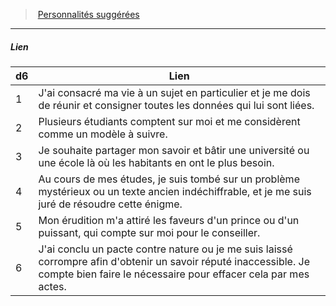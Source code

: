﻿---
!PersonalityLinkItem
Table: >+
  |d6|Lien|

  |---|---|

  |1|J'ai consacré ma vie à un sujet en particulier <!--br-->et je me dois de réunir et consigner toutes les <!--br-->données qui lui sont liées.|

  |2|Plusieurs étudiants comptent sur moi et me <!--br-->considèrent comme un modèle à suivre.|

  |3|Je souhaite partager mon savoir et bâtir une <!--br-->université ou une école là où les habitants en <!--br-->ont le plus besoin.|

  |4|Au cours de mes études, je suis tombé sur <!--br-->un problème mystérieux ou un texte ancien <!--br-->indéchiffrable, et je me suis juré de résoudre <!--br-->cette énigme.|

  |5|Mon érudition m'a attiré les faveurs d'un prince <!--br-->ou d'un puissant, qui compte sur moi pour le <!--br-->conseiller.|

  |6|J'ai conclu un pacte contre nature ou je me <!--br-->suis laissé corrompre afin d'obtenir un savoir <!--br-->réputé inaccessible. Je compte bien faire le <!--br-->nécessaire pour effacer cela par mes actes.|

Id: background_erudit_hd.md#lien
ParentLink: background_erudit_hd.md#personnalités-suggérées
Name: Lien
ParentName: Personnalités suggérées
NameLevel: 5
Attributes: {}
---
> [Personnalités suggérées](hd_background_erudit_personnalites_suggerees.md)

---

##### Lien

|d6|Lien|
|---|---|
|1|J'ai consacré ma vie à un sujet en particulier et je me dois de réunir et consigner toutes les données qui lui sont liées.|
|2|Plusieurs étudiants comptent sur moi et me considèrent comme un modèle à suivre.|
|3|Je souhaite partager mon savoir et bâtir une université ou une école là où les habitants en ont le plus besoin.|
|4|Au cours de mes études, je suis tombé sur un problème mystérieux ou un texte ancien indéchiffrable, et je me suis juré de résoudre cette énigme.|
|5|Mon érudition m'a attiré les faveurs d'un prince ou d'un puissant, qui compte sur moi pour le conseiller.|
|6|J'ai conclu un pacte contre nature ou je me suis laissé corrompre afin d'obtenir un savoir réputé inaccessible. Je compte bien faire le nécessaire pour effacer cela par mes actes.|

